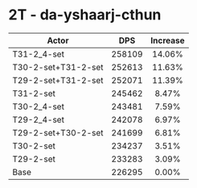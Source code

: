 # 2T - da-yshaarj-cthun
| Actor | DPS | Increase |
|---|:---:|:---:|
|T31-2_4-set|258109|14.06%|
|T30-2-set+T31-2-set|252613|11.63%|
|T29-2-set+T31-2-set|252071|11.39%|
|T31-2-set|245462|8.47%|
|T30-2_4-set|243481|7.59%|
|T29-2_4-set|242078|6.97%|
|T29-2-set+T30-2-set|241699|6.81%|
|T30-2-set|234237|3.51%|
|T29-2-set|233283|3.09%|
|Base|226295|0.00%|
